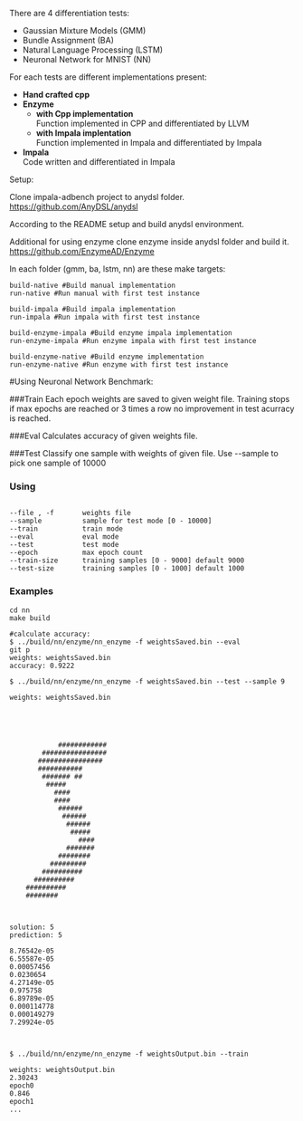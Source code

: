 
There are 4 differentiation tests:
* Gaussian Mixture Models (GMM)
* Bundle Assignment (BA)
* Natural Language Processing (LSTM)
* Neuronal Network for MNIST (NN)

For each tests are different implementations present: 

* **Hand crafted cpp**
* **Enzyme**
  * **with Cpp implementation** \
    Function implemented in CPP and differentiated by LLVM
  * **with Impala implentation** \
    Function implemented in Impala and differentiated by Impala
* **Impala** \
  Code written and differentiated in Impala

Setup:

Clone impala-adbench project to anydsl folder.
https://github.com/AnyDSL/anydsl

According to the README setup and build anydsl environment.

Additional for using enzyme clone enzyme inside anydsl folder and build it.
https://github.com/EnzymeAD/Enzyme

In each folder (gmm, ba, lstm, nn) are these make targets:
```
build-native #Build manual implementation
run-native #Run manual with first test instance

build-impala #Build impala implementation
run-impala #Run impala with first test instance

build-enzyme-impala #Build enzyme impala implementation
run-enzyme-impala #Run enzyme impala with first test instance

build-enzyme-native #Build enzyme implementation
run-enzyme-native #Run enzyme with first test instance
```

#Using Neuronal Network Benchmark:

###Train
Each epoch weights are saved to given weight file.
Training stops if max epochs are reached or 3 times a row no improvement in test acurracy is reached.

###Eval 
Calculates accuracy of given weights file.

###Test
Classify one sample with weights of given file.
Use --sample to pick one sample of 10000

### Using

```

--file , -f       weights file
--sample          sample for test mode [0 - 10000]
--train           train mode 
--eval            eval mode
--test            test mode
--epoch           max epoch count
--train-size      training samples [0 - 9000] default 9000
--test-size       training samples [0 - 1000] default 1000

```

### Examples

```
cd nn
make build

#calculate accuracy:
$ ../build/nn/enzyme/nn_enzyme -f weightsSaved.bin --eval
git p
weights: weightsSaved.bin
accuracy: 0.9222

$ ../build/nn/enzyme/nn_enzyme -f weightsSaved.bin --test --sample 9

weights: weightsSaved.bin
                            
                            
                            
                            
                            
            ############    
        ################    
       ################     
       ###########          
        ####### ##          
         #####              
           ####             
           ####             
            ######          
             ######         
              ######        
               #####        
                 ####       
              #######       
            ########        
          #########         
        ##########          
      ##########            
    ##########              
    ########                
                            
                            
                            
solution: 5
prediction: 5

8.76542e-05
6.55587e-05
0.00057456
0.0230654
4.27149e-05
0.975758
6.89789e-05
0.000114778
0.000149279
7.29924e-05



$ ../build/nn/enzyme/nn_enzyme -f weightsOutput.bin --train

weights: weightsOutput.bin
2.30243
epoch0
0.846
epoch1
...


```